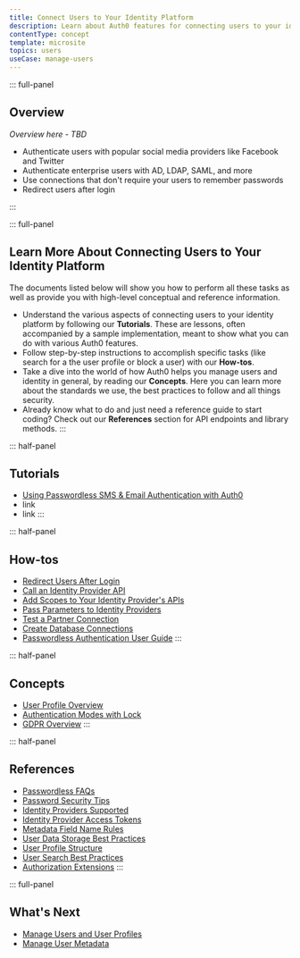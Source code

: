 ```yaml
---
title: Connect Users to Your Identity Platform
description: Learn about Auth0 features for connecting users to your identity platform and get links to all the related documents.
contentType: concept
template: microsite
topics: users
useCase: manage-users
---
```

::: full-panel
## Overview

*Overview here - TBD* 

* Authenticate users with popular social media providers like Facebook and Twitter
* Authenticate enterprise users with AD, LDAP, SAML, and more
* Use connections that don't require your users to remember passwords
* Redirect users after login

:::

::: full-panel
## Learn More About Connecting Users to Your Identity Platform

The documents listed below will show you how to perform all these tasks as well as provide you with high-level conceptual and reference information. 

* Understand the various aspects of connecting users to your identity platform by following our **Tutorials**. These are lessons, often accompanied by a sample implementation, meant to show what you can do with various Auth0 features.
* Follow step-by-step instructions to accomplish specific tasks (like search for a the user profile or block a user) with our **How-tos**.
* Take a dive into the world of how Auth0 helps you manage users and identity in general, by reading our **Concepts**. Here you can learn more about the standards we use, the best practices to follow and all things security.
* Already know what to do and just need a reference guide to start coding? Check out our **References** section for API endpoints and library methods.
:::

::: half-panel
## Tutorials
* [Using Passwordless SMS & Email Authentication with Auth0](/connections/passwordless)
* link
* link
:::

::: half-panel
## How-tos
* [Redirect Users After Login](redirect-users-after-login)
* [Call an Identity Provider API](/connections/calling-an-idp-api)
* [Add Scopes to Your Identity Provider's APIs](/connections/adding-scopes-for-external-idp)
* [Pass Parameters to Identity Providers](/connections/pass-parameters-to-idps)
* [Test a Partner Connection](/connections/how-to-test-partner-connection)
* [Create Database Connections](/connections/database)
* [Passwordless Authentication User Guide](/connections/passwordless/user-guide)
:::

::: half-panel
## Concepts
* [User Profile Overview](/user-profile/overview-user-profile)
* [Authentication Modes with Lock](/libraries/lock/v11/authentication-modes)
* [GDPR Overview](/compliance/overview-gdpr)
:::

::: half-panel
## References
* [Passwordless FAQs](/connections/passwordless/faq)
* [Password Security Tips](/anomaly-detection/password-security-tips)
* [Identity Providers Supported](/connections/identity-providers-supported)
* [Identity Provider Access Tokens](/tokens/idp)
* [Metadata Field Name Rules](/metadata/metadata-field-name-rules)
* [User Data Storage Best Practices](/user-profile/user-data-storage-best-practices)
* [User Profile Structure](/user-profile/user-profile-structure)
* [User Search Best Practices](/user-profile/user-search-best-practices)
* [Authorization Extensions](/extensions/authorization-extension/v2/index)
:::

::: full-panel
## What's Next

* [Manage Users and User Profiles](microsite-manage-users-and-user-profiles)
* [Manage User Metadata](microsite-manage-user-metadata)


